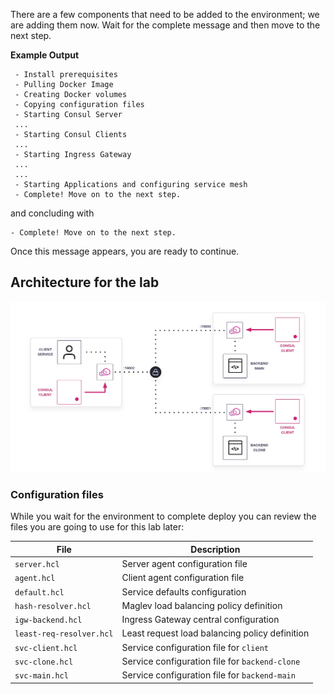There are a few components that need to be added to the environment; we are
adding them now. Wait for the complete message and then move to the
next step.

**Example Output**

```screenshot
 - Install prerequisites
 - Pulling Docker Image
 - Creating Docker volumes
 - Copying configuration files
 - Starting Consul Server
 ...
 - Starting Consul Clients
 ...
 - Starting Ingress Gateway
 ...
 ...
 - Starting Applications and configuring service mesh
 - Complete! Move on to the next step.
```

and concluding with

```
- Complete! Move on to the next step.
```

Once this message appears, you are ready to continue.

## Architecture for the lab

![Consul service mesh load balancing with client service](./assets/consul-lb-envoy-client-service.png)

### Configuration files

While you wait for the environment to complete deploy you can review the files you are going to use for this lab later:

| File                              | Description |
|-----------------------------------|-------------|
| `server.hcl`              | Server agent configuration file |
| `agent.hcl`               | Client agent configuration file|
| `default.hcl`             | Service defaults configuration |
| `hash-resolver.hcl`       | Maglev load balancing policy definition |
| `igw-backend.hcl`         | Ingress Gateway central configuration | 
| `least-req-resolver.hcl`  | Least request load balancing policy definition|
| `svc-client.hcl`          | Service configuration file for `client`|
| `svc-clone.hcl`           | Service configuration file for `backend-clone`|
| `svc-main.hcl`            | Service configuration file for `backend-main`|
